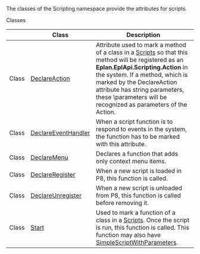 The classes of the Scripting namespace provide the attributes for scripts.

Classes

|  | Class | Description |
| --- | --- | --- |
| Class | [DeclareAction](Eplan.EplApi.AFu~Eplan.EplApi.Scripting.DeclareAction.html) | Attribute used to mark a method of a class in a [Scripts](Scripts.html) so that this method will be registered as an **Eplan.EplApi.Scripting.Action** in the system. If a method, which is marked by the DeclareAction attribute has string parameters, these \parameters will be recognized as parameters of the Action. |
| Class | [DeclareEventHandler](Eplan.EplApi.AFu~Eplan.EplApi.Scripting.DeclareEventHandler.html) | When a script function is to respond to events in the system, the function has to be marked with this attribute. |
| Class | [DeclareMenu](Eplan.EplApi.AFu~Eplan.EplApi.Scripting.DeclareMenu.html) | Declares a function that adds only context menu items. |
| Class | [DeclareRegister](Eplan.EplApi.AFu~Eplan.EplApi.Scripting.DeclareRegister.html) | When a new script is loaded in P8, this function is called. |
| Class | [DeclareUnregister](Eplan.EplApi.AFu~Eplan.EplApi.Scripting.DeclareUnregister.html) | When a new script is unloaded from P8, this function is called before removing it. |
| Class | [Start](Eplan.EplApi.AFu~Eplan.EplApi.Scripting.Start.html) | Used to mark a function of a class in a [Scripts](Scripts.html). Once the script is run, this function is called. This function may also have [SimpleScriptWithParameters](SimpleScriptWithParameters.html). |

